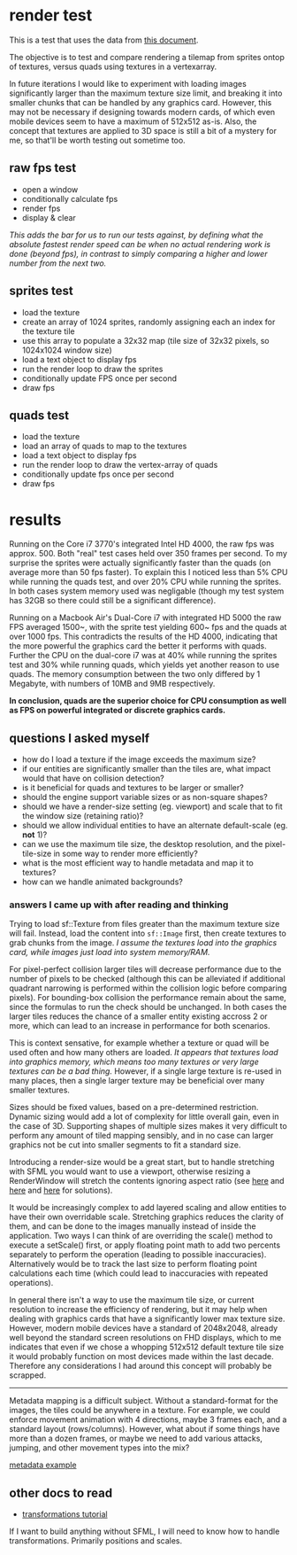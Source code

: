 
# render test

This is a test that uses the data from [this document](http://www.sfml-dev.org/tutorials/2.0/graphics-vertex-array.php).

The objective is to test and compare rendering a tilemap from sprites ontop of textures, versus quads using textures in a vertexarray.

In future iterations I would like to experiment with loading images significantly larger than the maximum texture size limit, and breaking it into smaller chunks that can be handled by any graphics card.  However, this may not be necessary if designing towards modern cards, of which even mobile devices seem to have a maximum of 512x512 as-is.  Also, the concept that textures are applied to 3D space is still a bit of a mystery for me, so that'll be worth testing out sometime too.

## raw fps test

- open a window
- conditionally calculate fps
- render fps
- display & clear

_This adds the bar for us to run our tests against, by defining what the absolute fastest render speed can be when no actual rendering work is done (beyond fps), in contrast to simply comparing a higher and lower number from the next two._


## sprites test

- load the texture
- create an array of 1024 sprites, randomly assigning each an index for the texture tile
- use this array to populate a 32x32 map (tile size of 32x32 pixels, so 1024x1024 window size)
- load a text object to display fps
- run the render loop to draw the sprites
- conditionally update FPS once per second
- draw fps


## quads test

- load the texture
- load an array of quads to map to the textures
- load a text object to display fps
- run the render loop to draw the vertex-array of quads
- conditionally update fps once per second
- draw fps


# results

Running on the Core i7 3770's integrated Intel HD 4000, the raw fps was approx. 500.  Both "real" test cases held over 350 frames per second.  To my surprise the sprites were actually significantly faster than the quads (on average more than 50 fps faster).  To explain this I noticed less than 5% CPU while running the quads test, and over 20% CPU while running the sprites.  In both cases system memory used was negligable (though my test system has 32GB so there could still be a significant difference).

Running on a Macbook Air's Dual-Core i7 with integrated HD 5000 the raw FPS averaged 1500~, with the sprite test yielding 600~ fps and the quads at over 1000 fps.  This contradicts the results of the HD 4000, indicating that the more powerful the graphics card the better it performs with quads.  Further the CPU on the dual-core i7 was at 40% while running the sprites test and 30% while running quads, which yields yet another reason to use quads.  The memory consumption between the two only differed by 1 Megabyte, with numbers of 10MB and 9MB respectively.

**In conclusion, quads are the superior choice for CPU consumption as well as FPS on powerful integrated or discrete graphics cards.**


## questions I asked myself

- how do I load a texture if the image exceeds the maximum size?
- if our entities are significantly smaller than the tiles are, what impact would that have on collision detection?
- is it beneficial for quads and textures to be larger or smaller?
- should the engine support variable sizes or as non-square shapes?
- should we have a render-size setting (eg. viewport) and scale that to fit the window size (retaining ratio)?
- should we allow individual entities to have an alternate default-scale (eg. **not** 1)?
- can we use the maximum tile size, the desktop resolution, and the pixel-tile-size in some way to render more efficiently?
- what is the most efficient way to handle metadata and map it to textures?
- how can we handle animated backgrounds?


### answers I came up with after reading and thinking

Trying to load sf::Texture from files greater than the maximum texture size will fail.  Instead, load the content into `sf::Image` first, then create textures to grab chunks from the image.  _I assume the textures load into the graphics card, while images just load into system memory/RAM._

For pixel-perfect collision larger tiles will decrease performance due to the number of pixels to be checked (although this can be alleviated if additional quadrant narrowing is performed within the collision logic before comparing pixels).  For bounding-box collision the performance remain about the same, since the formulas to run the check should be unchanged.  In both cases the larger tiles reduces the chance of a smaller entity existing accross 2 or more, which can lead to an increase in performance for both scenarios.

This is context sensative, for example whether a texture or quad will be used often and how many others are loaded.  _It appears that textures load into graphics memory, which means too many textures or very large textures can be a bad thing._  However, if a single large texture is re-used in many places, then a single larger texture may be beneficial over many smaller textures.

Sizes should be fixed values, based on a pre-determined restriction.  Dynamic sizing would add a lot of complexity for little overall gain, even in the case of 3D.  Supporting shapes of multiple sizes makes it very difficult to perform any amount of tiled mapping sensibly, and in no case can larger graphics not be cut into smaller segments to fit a standard size.

Introducing a render-size would be a great start, but to handle stretching with SFML you would want to use a viewport, otherwise resizing a RenderWindow will stretch the contents ignoring aspect ratio (see [here](http://en.sfml-dev.org/forums/index.php?topic=11032.0) and [here](https://github.com/eXpl0it3r/TileMapCreator/blob/master/src/Application.cpp#L93) and [here](http://www.sfml-dev.org/tutorials/2.0/graphics-view.php) for solutions).

It would be increasingly complex to add layered scaling and allow entities to have their own overridable scale.  Stretching graphics reduces the clarity of them, and can be done to the images manually instead of inside the application.  Two ways I can think of are overriding the scale() method to execute a setScale() first, or apply floating point math to add two percents separately to perform the operation (leading to possible inaccuracies).  Alternatively would be to track the last size to perform floating point calculations each time (which could lead to inaccuracies with repeated operations).

In general there isn't a way to use the maximum tile size, or current resolution to increase the efficiency of rendering, but it may help when dealing with graphics cards that have a significantly lower max texture size.  However, modern mobile devices have a standard of 2048x2048, already well beyond the standard screen resolutions on FHD displays, which to me indicates that even if we chose a whopping 512x512 default texture tile size it would probably function on most devices made within the last decade.  Therefore any considerations I had around this concept will probably be scrapped.

---

Metadata mapping is a difficult subject.  Without a standard-format for the images, the tiles could be anywhere in a texture.  For example, we could enforce movement animation with 4 directions, maybe 3 frames each, and a standard layout (rows/columns).  However, what about if some things have more than a dozen frames, or maybe we need to add various attacks, jumping, and other movement types into the mix?

[metadata example](http://gamedev.stackexchange.com/questions/22772/how-can-i-handle-sprite-sheets-with-nonuniform-sprite-dimensions)


## other docs to read

- [transformations tutorial](http://www.sfml-dev.org/tutorials/2.1/graphics-transform.php)

If I want to build anything without SFML, I will need to know how to handle transformations.  Primarily positions and scales.

